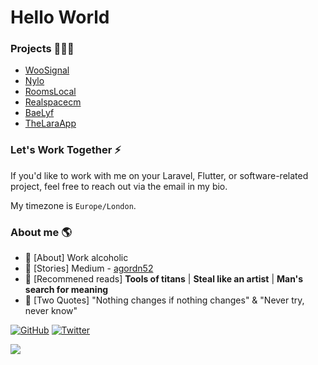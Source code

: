 <img src="https://lh3.googleusercontent.com/S66JOZ445_qwQFK5DUL5V6I1WBt6cRa_7tU-637aBuMKdjjcCiJoFir-sTkijw7QM62XSF_uDcU6C_0Z1Bd5rIQXvRIbpk5vDF49NdIAcaXVPlCtQ1r4F0HdHVeYDwU2DPWtFXlumEhuuyM8UlZrrWA3TcU-fMn6iDuIPZiwE8MsUTGIswzoNw-8L70cLtj-ZXpvlLZSbeX76iOr-Eeiui-dvs7NDHsTs60V3p-S6bn-tAVcOzTy4IZbaYt7Nm2rqFUK5Jqs5jA6anfVeq3MvlnUUVkIucRiXBHAmpcU07XPpulj56I4DJKyX475LJjbzDfHBXD7irOEqZDu7kB8O3RuF1pZfdbvOLAXgug8o_9-sIwhGq_46xOm-cZHZgaUml0tOoNbcBZfSMNACZEO0ejmDTDoEvaQ6sd4HdGI5OReWWOEq8LAprntQyRdCnJIc4-u_nxum9jlWRpnaPd5SuR9ktIZzmajYKv1G9SCWt7InCU2DAoQIfLwbWUenzPpvu0-bgxZngN8JCZIwXXFtX2YIThOQBZKsv0qVxTZMGuneb6s_hx71LsdOuf9u0Hx5F9KhytArka2TyPbuQ3TA02cw17QxiGdsZ3EF0d2Yf0J88SBe4DyA4WbT9BNEgYdzfNS7SkQMNDBW9dYGd28jvl-eEMiCJqfsjgaczchXNfK9Kv7Fzda3AvICVCxyfSWfy_uJm9tDQBlQnO1CqxfgICR=w1920-h552-no?authuser=0" alt="">

# Hello World

### Projects 👨🏾‍💻
- [WooSignal](https://woosignal.com)
- [Nylo](https://nylo.dev)
- [RoomsLocal](https://roomslocal.co.uk)
- [Realspacecm](https://realspacecm.com)
- [BaeLyf](https://apps.apple.com/th/app/baelyf-fashion-clothing/id1603535961)
- [TheLaraApp](https://thelara.app)

### Let's Work Together ⚡️

If you'd like to work with me on your Laravel, Flutter, or software-related project, feel free to reach out via the email in my bio.

My timezone is `Europe/London`.

### About me 🌎 

- 🎒 [About] Work alcoholic
- 🌱 [Stories] Medium - [agordn52](https://medium.com/@agordn52)
- 📖 [Recommened reads] **Tools of titans** | **Steal like an artist** | **Man's search for meaning**
- 🔭 [Two Quotes] "Nothing changes if nothing changes" & "Never try, never know"

<p align="left">
	<a href="https://github.com/agordn52"><img src="https://img.shields.io/github/followers/agordn52.svg?label=GitHub&style=social" alt="GitHub"></a>
	<a href="https://twitter.com/anthonygordn"><img src="https://img.shields.io/twitter/follow/anthonygordn?label=Twitter&style=social" alt="Twitter"></a>
</p>

![](https://komarev.com/ghpvc/?username=agordn52&color=blue&style=flat-square)
